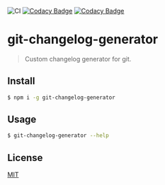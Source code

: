 ![CI](https://github.com/axelrindle/git-changelog-generator/workflows/CI/badge.svg)
[![Codacy Badge](https://app.codacy.com/project/badge/Grade/79b2fc71621248308e1596045e8095ae)](https://www.codacy.com/manual/axelrindle/git-changelog-generator?utm_source=github.com&amp;utm_medium=referral&amp;utm_content=axelrindle/git-changelog-generator&amp;utm_campaign=Badge_Grade)
[![Codacy Badge](https://app.codacy.com/project/badge/Coverage/79b2fc71621248308e1596045e8095ae)](https://www.codacy.com/manual/axelrindle/git-changelog-generator?utm_source=github.com&utm_medium=referral&utm_content=axelrindle/git-changelog-generator&utm_campaign=Badge_Coverage)

# git-changelog-generator
> Custom changelog generator for git.

## Install
```bash
$ npm i -g git-changelog-generator
```

## Usage
```bash
$ git-changelog-generator --help
```

## License
[MIT](LICENSE)

